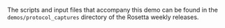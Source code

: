 The scripts and input files that accompany this demo can be found in the 
`demos/protocol_captures` directory of the Rosetta weekly releases.
